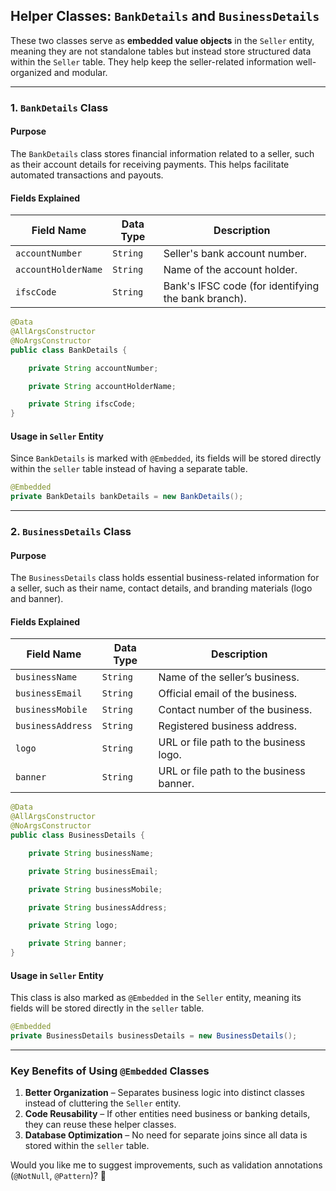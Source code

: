 ## **Helper Classes: `BankDetails` and `BusinessDetails`**  

These two classes serve as **embedded value objects** in the `Seller` entity, meaning they are not standalone tables but instead store structured data within the `Seller` table. They help keep the seller-related information well-organized and modular.  

---

### **1. `BankDetails` Class**  
#### **Purpose**  
The `BankDetails` class stores financial information related to a seller, such as their account details for receiving payments. This helps facilitate automated transactions and payouts.  

#### **Fields Explained**  

| **Field Name**       | **Data Type** | **Description**                                      |
|----------------------|--------------|------------------------------------------------------|
| `accountNumber`      | `String`      | Seller's bank account number.                        |
| `accountHolderName`  | `String`      | Name of the account holder.                         |
| `ifscCode`          | `String`      | Bank's IFSC code (for identifying the bank branch). |

```java
@Data
@AllArgsConstructor
@NoArgsConstructor
public class BankDetails {

    private String accountNumber;

    private String accountHolderName;

    private String ifscCode;
}
```

#### **Usage in `Seller` Entity**  
Since `BankDetails` is marked with `@Embedded`, its fields will be stored directly within the `seller` table instead of having a separate table.  

```java
@Embedded
private BankDetails bankDetails = new BankDetails();
```

---

### **2. `BusinessDetails` Class**  
#### **Purpose**  
The `BusinessDetails` class holds essential business-related information for a seller, such as their name, contact details, and branding materials (logo and banner).  

#### **Fields Explained**  

| **Field Name**      | **Data Type** | **Description**                                 |
|---------------------|--------------|-----------------------------------------------|
| `businessName`     | `String`      | Name of the seller’s business.               |
| `businessEmail`    | `String`      | Official email of the business.              |
| `businessMobile`   | `String`      | Contact number of the business.              |
| `businessAddress`  | `String`      | Registered business address.                 |
| `logo`            | `String`      | URL or file path to the business logo.       |
| `banner`          | `String`      | URL or file path to the business banner.     |

```java
@Data
@AllArgsConstructor
@NoArgsConstructor
public class BusinessDetails {

    private String businessName;

    private String businessEmail;

    private String businessMobile;

    private String businessAddress;

    private String logo;

    private String banner;
}
```

#### **Usage in `Seller` Entity**  
This class is also marked as `@Embedded` in the `Seller` entity, meaning its fields will be stored directly in the `seller` table.  

```java
@Embedded
private BusinessDetails businessDetails = new BusinessDetails();
```

---

### **Key Benefits of Using `@Embedded` Classes**  
1. **Better Organization** – Separates business logic into distinct classes instead of cluttering the `Seller` entity.  
2. **Code Reusability** – If other entities need business or banking details, they can reuse these helper classes.  
3. **Database Optimization** – No need for separate joins since all data is stored within the `seller` table.  

Would you like me to suggest improvements, such as validation annotations (`@NotNull`, `@Pattern`)? 🚀
